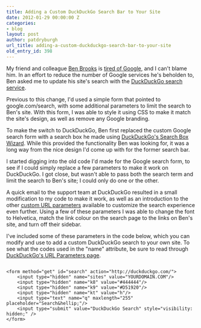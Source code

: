 ```yaml
---
title: Adding a Custom DuckDuckGo Search Bar to Your Site
date: 2012-01-29 00:00:00 Z
categories:
- blog
layout: post
author: patdryburgh
url_title: adding-a-custom-duckduckgo-search-bar-to-your-site
old_entry_id: 398
---
```


My friend and colleague [Ben Brooks](http://brooksreview.net) is [tired of Google](http://brooksreview.net/2012/01/duckduckwin/), and I can't blame him. In an effort to reduce the number of Google services he's beholden to, Ben asked me to update his site's search with the [DuckDuckGo search service](http://duckduckgo.com).

Previous to this change, I'd used a simple form that pointed to google.com/search, with some additional parameters to limit the search to Ben's site. With this form, I was able to style it using CSS to make it match the site's design, as well as remove any Google branding.

To make the switch to DuckDuckGo, Ben first replaced the custom Google search form with a search box he made using [DuckDuckGo's Search Box Wizard](https://duckduckgo.com/search_box.html). While this provided the functionality Ben was looking for, it was a long way from the nice design I'd come up with for the former search bar.

I started digging into the old code I'd made for the Google search form, to see if I could simply replace a few parameters to make it work on DuckDuckGo. I got close, but wasn't able to pass both the search term and limit the search to Ben's site; I could only do one or the other.

A quick email to the support team at DuckDuckGo resulted in a small modification to my code to make it work, as well as an introduction to the other [custom URL parameters](http://duckduckgo.com/params.html) available to customize the search experience even further. Using a few of these parameters I was able to change the font to Helvetica, match the link colour on the search page to the links on Ben's site, and turn off their sidebar.

I've included some of these parameters in the code below, which you can modify and use to add a custom DuckDuckGo search to your own site. To see what the codes used in the "name" attribute, be sure to read through [DuckDuckGo's URL Parameters page](http://duckduckgo.com/params.html). 

<pre>
<code>
&lt;form method="get" id="search" action="http://duckduckgo.com/">
	&lt;input type="hidden" name="sites" value="YOURDOMAIN.COM"/>
	&lt;input type="hidden" name="k8" value="#444444"/>
	&lt;input type="hidden" name="k9" value="#D51920"/>
	&lt;input type="hidden" name="kt" value="h"/>
	&lt;input type="text" name="q" maxlength="255" placeholder="Search&amp;hellip;"/>
	&lt;input type="submit" value="DuckDuckGo Search" style="visibility: hidden;" />
&lt;/form>
</code>
</pre>
